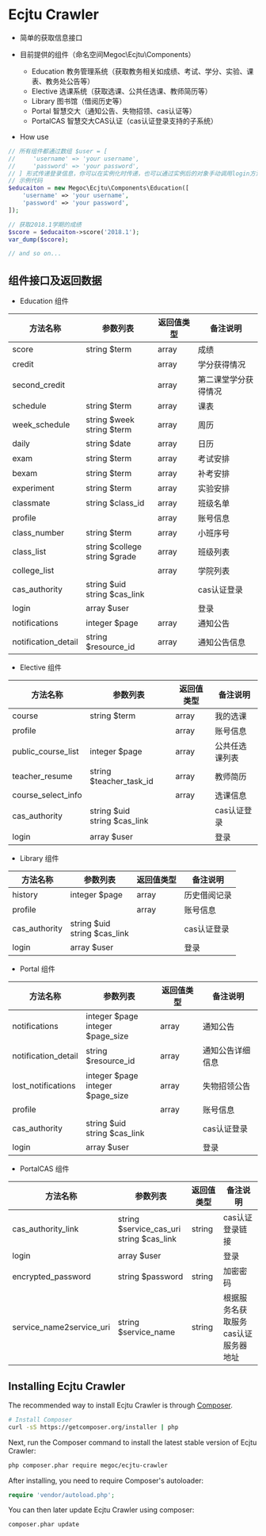 # Ecjtu Crawler

- 简单的获取信息接口

- 目前提供的组件（命名空间Megoc\Ecjtu\Components）
  - Education 教务管理系统（获取教务相关如成绩、考试、学分、实验、课表、教务处公告等）
  - Elective 选课系统（获取选课、公共任选课、教师简历等）
  - Library 图书馆（借阅历史等）
  - Portal 智慧交大（通知公告、失物招领、cas认证等）
  - PortalCAS 智慧交大CAS认证（cas认证登录支持的子系统）

- How use

```php
// 所有组件都通过数组 $user = [
//     'username' => 'your username',
//     'password' => 'your password',
// ] 形式传递登录信息，你可以在实例化时传递，也可以通过实例后的对象手动调用login方法完成登录操作。
// 示例代码
$educaiton = new Megoc\Ecjtu\Components\Education([
    'username' => 'your username',
    'password' => 'your password',
]);

// 获取2018.1学期的成绩
$score = $educaiton->score('2018.1');
var_dump($score);

// and so on...

```

## 组件接口及返回数据

- Education 组件

| 方法名称 | 参数列表 | 返回值类型 | 备注说明 |
| ------ | ------ | ------ | ------ |
| score | string $term | array | 成绩 |
| credit |  | array | 学分获得情况 |
| second_credit |  | array | 第二课堂学分获得情况 |
| schedule | string $term | array | 课表 |
| week_schedule | string $week </br> string $term | array | 周历 |
| daily | string $date | array | 日历 |
| exam | string $term | array | 考试安排 |
| bexam | string $term | array | 补考安排 |
| experiment | string $term | array | 实验安排 |
| classmate | string $class_id | array | 班级名单 |
| profile |  | array | 账号信息 |
| class_number | string $term | array | 小班序号 |
| class_list | string $college </br> string $grade | array | 班级列表 |
| college_list |  | array | 学院列表 |
| cas_authority | string $uid </br> string $cas_link |  | cas认证登录 |
| login | array $user |  | 登录 |
| notifications | integer $page | array | 通知公告 |
| notification_detail | string $resource_id | array | 通知公告信息 |

- Elective 组件

| 方法名称 | 参数列表 | 返回值类型 | 备注说明 |
| ------ | ------ | ------ | ------ |
| course | string $term | array | 我的选课 |
| profile |  | array | 账号信息 |
| public_course_list | integer $page | array | 公共任选课列表 |
| teacher_resume | string $teacher_task_id | array | 教师简历 |
| course_select_info |  | array | 选课信息 |
| cas_authority | string $uid </br> string $cas_link |  | cas认证登录 |
| login | array $user |  | 登录 |

- Library 组件

| 方法名称 | 参数列表 | 返回值类型 | 备注说明 |
| ------ | ------ | ------ | ------ |
| history | integer $page | array | 历史借阅记录 |
| profile |  | array | 账号信息 |
| cas_authority | string $uid </br> string $cas_link |  | cas认证登录 |
| login | array $user |  | 登录 |

- Portal 组件

| 方法名称 | 参数列表 | 返回值类型 | 备注说明 |
| ------ | ------ | ------ | ------ |
| notifications | integer $page </br> integer $page_size | array | 通知公告 |
| notification_detail | string $resource_id | array | 通知公告详细信息 |
| lost_notifications | integer $page </br> integer $page_size | array | 失物招领公告 |
| profile |  | array | 账号信息 |
| cas_authority | string $uid </br> string $cas_link |  | cas认证登录 |
| login | array $user |  | 登录 |

- PortalCAS 组件

| 方法名称 | 参数列表 | 返回值类型 | 备注说明 |
| ------ | ------ | ------ | ------ |
| cas_authority_link | string $service_cas_uri </br> string $cas_link | string | cas认证登录链接 |
| login | array $user |  | 登录 |
| encrypted_password | string $password | string | 加密密码 |
| service_name2service_uri | string $service_name | string | 根据服务名获取服务cas认证服务器地址 |

## Installing Ecjtu Crawler

The recommended way to install Ecjtu Crawler is through
[Composer](http://getcomposer.org).

```bash
# Install Composer
curl -sS https://getcomposer.org/installer | php
```

Next, run the Composer command to install the latest stable version of Ecjtu Crawler:

```bash
php composer.phar require megoc/ecjtu-crawler
```

After installing, you need to require Composer's autoloader:

```php
require 'vendor/autoload.php';
```

You can then later update Ecjtu Crawler using composer:

```bash
composer.phar update
```
